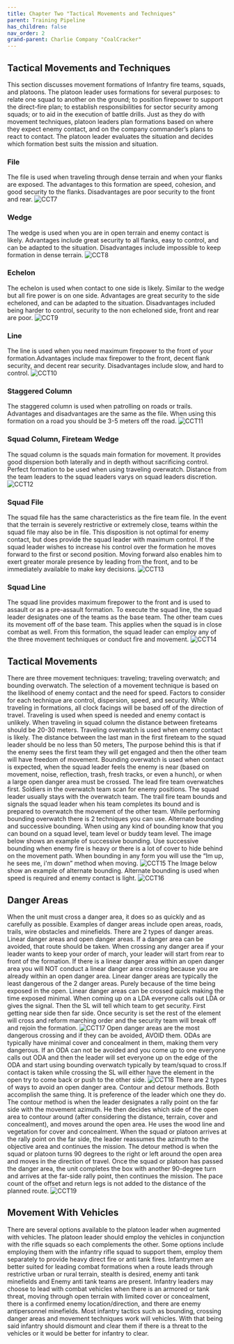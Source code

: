 ```yaml
---
title: Chapter Two "Tactical Movements and Techniques"
parent: Training Pipeline
has_children: false
nav_order: 2
grand-parent: Charlie Company "CoalCracker"
---
```

## Tactical Movements and Techniques
This section discusses movement formations of Infantry fire teams, squads, and platoons. The platoon leader uses formations for several purposes: to relate one squad to another on the ground; to position firepower to support the direct-fire plan; to establish responsibilities for sector security among squads; or to aid in the execution of battle drills. Just as they do with movement techniques, platoon leaders plan formations based on where they expect enemy contact, and on the company commander’s plans to react to contact. The platoon leader evaluates the situation and decides which formation best suits the mission and situation.

### File
The file is used when traveling through dense terrain and when your flanks are exposed. The advantages to this formation are speed, cohesion, and good security to the flanks. Disadvantages are poor security to the front and rear.
![CCT7](https://github.com/Baconbits111/28thDocs/blob/main/images/CCT7.png?raw=true)

### Wedge
The wedge is used when you are in open terrain and enemy contact is likely. Advantages include great security to all flanks, easy to control, and can be adapted to the situation. Disadvantages include impossible to keep formation in dense terrain.
![CCT8](https://github.com/Baconbits111/28thDocs/blob/main/images/CCT8.png?raw=true)

### Echelon
The echelon is used when contact to one side is likely. Similar to the wedge but all fire power is on one side. Advantages are great security to the side echeloned, and can be adapted to the situation. Disadvantages included being harder to control, security to the non echeloned side, front and rear are poor.
![CCT9](https://github.com/Baconbits111/28thDocs/blob/main/images/CCT9.png?raw=true)

### Line
The line is used when you need maximum firepower to the front of your formation.Advantages include max firepower to the front, decent flank security, and decent rear security. Disadvantages include slow, and hard to control.
![CCT10](https://github.com/Baconbits111/28thDocs/blob/main/images/CCT10.png?raw=true)

### Staggered Column
The staggered column is used when patrolling on roads or trails. Advantages and disadvantages are the same as the file. When using this formation on a road you should be 3-5 meters off the road.
![CCT11](https://github.com/Baconbits111/28thDocs/blob/main/images/CCT11.png?raw=true)

### Squad Column, Fireteam Wedge
The squad column is the squads main formation for movement. It provides good dispersion both laterally and in depth without sacrificing control. Perfect formation to be used when using traveling overwatch. Distance from the team leaders to the squad leaders varys on squad leaders discretion.
![CCT12](https://github.com/Baconbits111/28thDocs/blob/main/images/CCT12.png?raw=true)

### Squad File
The squad file has the same characteristics as the fire team file. In the event that the terrain is severely restrictive or extremely close, teams within the squad file may also be in file. This disposition is not optimal for enemy contact, but does provide the squad leader with maximum control. If the squad leader wishes to increase his control over the formation he moves forward to the first or second position. Moving forward also enables him to exert greater morale presence by leading from the front, and to be immediately available to make key decisions.
![CCT13](https://github.com/Baconbits111/28thDocs/blob/main/images/CCT13.png?raw=true)

### Squad Line
The squad line provides maximum firepower to the front and is used to assault or as a pre-assault formation. To execute the squad line, the squad leader designates one of the teams as the base team. The other team cues its movement off of the base team. This applies when the squad is in close combat as well. From this formation, the squad leader can employ any of the three movement techniques or conduct fire and movement.
![CCT14](https://github.com/Baconbits111/28thDocs/blob/main/images/CCT14.png?raw=true)

## Tactical Movements
There are three movement techniques: traveling; traveling overwatch; and bounding overwatch. The selection of a movement technique is based on the likelihood of enemy contact and the need for speed. Factors to consider for each technique are control, dispersion, speed, and security. While traveling in formations, all clock facings will be based off of the direction of travel. Traveling is used when speed is needed and enemy contact is unlikely. When traveling in squad column the distance between fireteams should be 20-30 meters. Traveling overwatch is used when enemy contact is likely. The distance between the last man in the first fireteam to the squad leader should be no less than 50 meters, The purpose behind this is that if the enemy sees the first team they will get engaged and then the other team will have freedom of movement. Bounding overwatch is used when contact is expected, when the squad leader feels the enemy is near (based on movement, noise, reflection, trash, fresh tracks, or even a hunch), or when a large open danger area must be crossed. The lead fire team overwatches first. Soldiers in the overwatch team scan for enemy positions. The squad leader usually stays with the overwatch team. The trail fire team bounds and signals the squad leader when his team completes its bound and is prepared to overwatch the movement of the other team. While performing bounding overwatch there is 2 techniques you can use. Alternate bounding and successive bounding. When using any kind of bounding know that you can bound on a squad level, team level or buddy team level. The image below shows an example of successive bounding. Use successive bounding when enemy fire is heavy or there is a lot of cover to hide behind on the movement path. When bounding in any form you will use the “Im up, he sees me, i'm down” method when moving.
![CCT15](https://github.com/Baconbits111/28thDocs/blob/main/images/CCT15.png?raw=true)
The Image below show an example of alternate bounding. Alternate bounding is used when speed is required and enemy contact is light.
![CCT16](https://github.com/Baconbits111/28thDocs/blob/main/images/CCT16.png?raw=true)

## Danger Areas
When the unit must cross a danger area, it does so as quickly and as carefully as possible. Examples of danger areas include open areas, roads, trails, wire obstacles and minefields. There are 2 types of danger areas. Linear danger areas and open danger areas. If a danger area can be avoided, that route should be taken. When crossing any danger area if your leader wants to keep your order of march, your leader will start from rear to front of the formation. If there is a linear danger area within an open danger area you will NOT conduct a linear danger area crossing because you are already within an open danger area. Linear danger areas are typically the least dangerous of the 2 danger areas. Purely because of the time being exposed in the open. Linear danger areas can be crossed quick making the time exposed minimal. When coming up on a LDA everyone calls out LDA or gives the signal. Then the SL will tell which team to get security. First getting near side then far side. Once security is set the rest of the element will cross and reform marching order and the security team will break off and rejoin the formation.
![CCT17](https://github.com/Baconbits111/28thDocs/blob/main/images/CCT17.png?raw=true)
Open danger areas are the most dangerous crossing and if they can be avoided, AVOID them. ODAs  are typically have minimal cover and concealment in them, making them very dangerous. If an ODA can not be avoided and you come up to one everyone calls out ODA and then the leader will set everyone up on the edge of the ODA and start using bounding overwatch typically by team/squad to cross.If contact is taken while crossing the SL will either have the element in the open try to come back or push to the other side.
![CCT18](https://github.com/Baconbits111/28thDocs/blob/main/images/CCT18.png?raw=true)
There are 2 types of ways to avoid an open danger area. Contour and detour methods. Both accomplish the same thing. It is preference of the leader which one they do. The contour method is when the leader designates a rally point on the far side with the movement azimuth. He then decides which side of the open area to contour around (after considering the distance, terrain, cover and concealment), and moves around the open area. He uses the wood line and vegetation for cover and concealment. When the squad or platoon arrives at the rally point on the far side, the leader reassumes the azimuth to the objective area and continues the mission. The detour method is when the squad or platoon turns 90 degrees to the right or left around the open area and moves in the direction of travel. Once the squad or platoon has passed the danger area, the unit completes the box with another 90-degree turn and arrives at the far-side rally point, then continues the mission. The pace count of the offset and return legs is not added to the distance of the planned route.
![CCT19](https://github.com/Baconbits111/28thDocs/blob/main/images/CCT19.png?raw=true)

## Movement With Vehicles
There are several options available to the platoon leader when augmented with vehicles. The platoon leader should employ the vehicles in conjunction with the rifle squads so each complements the other. Some options include employing them with the infantry rifle squad to support them, employ them separately to provide heavy direct fire or anti tank fires. Infantrymen are better suited for leading combat formations when a route leads through restrictive urban or rural terrain, stealth is desired, enemy anti tank minefields and Enemy anti tank teams are present. Infantry leaders may choose to lead with combat vehicles when there is an armored or tank threat, moving through open terrain with limited cover or concealment, there is a confirmed enemy location/direction, and there are enemy antipersonnel minefields. Most infantry tactics such as bounding, crossing danger areas and movement techniques work will vehicles. With that being said infantry should dismount and clear them if there is a threat to the vehicles or it would be better for infantry to clear.